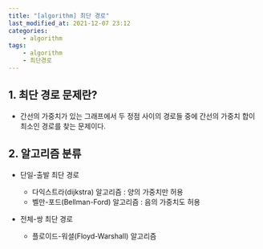 ```yaml
---
title: "[algorithm] 최단 경로"
last_modified_at: 2021-12-07 23:12
categories:
    - algorithm
tags:
    - algorithm
    - 최단경로
---
```


## 1. 최단 경로 문제란?

* 간선의 가중치가 있는 그래프에서 두 정점 사이의 경로들 중에 간선의 가중치 합이 최소인 경로를 찾는 문제이다.

## 2. 알고리즘 분류

* 단일-출발 최단 경로

    * 다익스트라(dijkstra) 알고리즘 : 양의 가중치만 허용
    * 벨만-포드(Bellman-Ford) 알고리즘 : 음의 가중치도 허용

* 전체-쌍 최단 경로

    * 플로이드-워셜(Floyd-Warshall) 알고리즘
